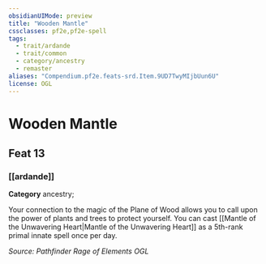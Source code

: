 ```yaml
---
obsidianUIMode: preview
title: "Wooden Mantle"
cssclasses: pf2e,pf2e-spell
tags:
  - trait/ardande
  - trait/common
  - category/ancestry
  - remaster
aliases: "Compendium.pf2e.feats-srd.Item.9UD7TwyMIjbUun6U"
license: OGL
---
```

# Wooden Mantle
## Feat 13
### [[ardande]]

**Category** ancestry; 




Your connection to the magic of the Plane of Wood allows you to call upon the power of plants and trees to protect yourself. You can cast [[Mantle of the Unwavering Heart|Mantle of the Unwavering Heart]] as a 5th-rank primal innate spell once per day.

*Source: Pathfinder Rage of Elements*
*OGL*